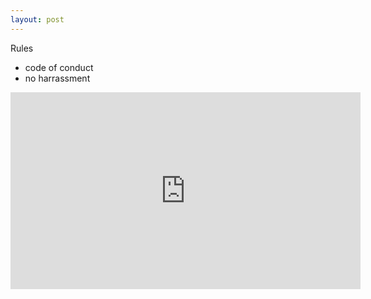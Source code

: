 ```yaml
---
layout: post
---
```


Rules

- code of conduct
- no harrassment

<iframe width="560" height="315" src="https://na.leagueoflegends.com/en-us/how-to-play/" frameborder="0" allowfullscreen></iframe>

